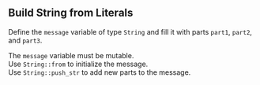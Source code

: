 ﻿## Build String from Literals

Define the `message` variable of type `String` and fill it with parts 
`part1`, `part2`, and `part3`.

<div class="hint">
The <code>message</code> variable must be mutable.
</div>

<div class="hint">
Use <code>String::from</code> to initialize the message.
</div>

<div class="hint">
Use <code>String::push_str</code> to add new parts to the message.
</div>